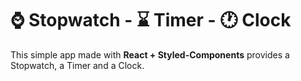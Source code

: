 # :watch: Stopwatch - :hourglass: Timer - :clock1: Clock

This simple app made with **React + Styled-Components** provides a Stopwatch, a Timer and a Clock.
